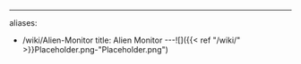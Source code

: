 ---
aliases:
- /wiki/Alien-Monitor
title: Alien Monitor
---![]({{< ref "/wiki/" >}}Placeholder.png-"Placeholder.png")